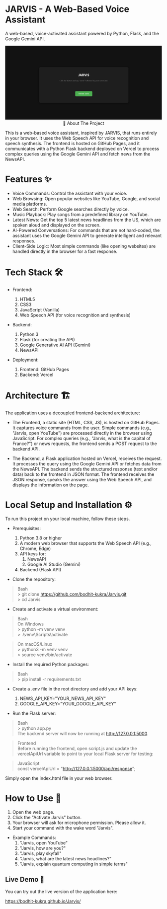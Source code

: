# JARVIS - A Web-Based Voice Assistant

A web-based, voice-activated assistant powered by Python, Flask, and the Google Gemini API.

<p align="center">
    <img src="./assets/jarvis-screenshot.png" alt="Jarvis Project Screenshot" width="700>
</p>


# 🚀 About The Project

This is a web-based voice assistant, inspired by JARVIS, that runs entirely in your browser. It uses the Web Speech API for voice recognition and speech synthesis. The frontend is hosted on GitHub Pages, and it communicates with a Python Flask backend deployed on Vercel to process complex queries using the Google Gemini API and fetch news from the NewsAPI.


# Features ✨

- Voice Commands: Control the assistant with your voice.
- Web Browsing: Open popular websites like YouTube, Google, and social media platforms.
- Web Search: Perform Google searches directly by voice.
- Music Playback: Play songs from a predefined library on YouTube.
- Latest News: Get the top 5 latest news headlines from the US, which are spoken aloud and displayed on the screen.
- AI-Powered Conversations: For commands that are not hard-coded, the assistant uses the Google Gemini API to generate intelligent and relevant responses.
- Client-Side Logic: Most simple commands (like opening websites) are handled directly in the browser for a fast response.


# Tech Stack 🛠️

- Frontend:
    1. HTML5
    2. CSS3
    3. JavaScript (Vanilla)
    4. Web Speech API (for voice recognition and synthesis)

- Backend:
    1. Python 3
    2. Flask (for creating the API)
    3. Google Generative AI API (Gemini)
    4. NewsAPI

- Deployment:
    1. Frontend: GitHub Pages
    2. Backend: Vercel


# Architecture 🏗️

The application uses a decoupled frontend-backend architecture:

- The Frontend, a static site (HTML, CSS, JS), is hosted on GitHub Pages. It captures voice commands from the user.
Simple commands (e.g., "Jarvis, open YouTube") are processed directly in the browser using JavaScript.
For complex queries (e.g., "Jarvis, what is the capital of France?") or news requests, the frontend sends a POST request to the backend API.

- The Backend, a Flask application hosted on Vercel, receives the request. It processes the query using the Google Gemini API or fetches data from the NewsAPI.
The backend sends the structured response (text and/or data) back to the frontend in JSON format.
The frontend receives the JSON response, speaks the answer using the Web Speech API, and displays the information on the page.


# Local Setup and Installation ⚙️

To run this project on your local machine, follow these steps.

- Prerequisites: 
    1. Python 3.8 or higher
    2. A modern web browser that supports the Web Speech API (e.g., Chrome, Edge)
    3. API keys for:
        1. NewsAPI
        2. Google AI Studio (Gemini)
    4. Backend (Flask API)

- Clone the repository:

> Bash <br>
    > git clone https://github.com/bodhit-kukra/Jarvis.git <br>
    > cd Jarvis <br>

- Create and activate a virtual environment:

> Bash <br>
> On Windows <br>
    > python -m venv venv  <br>
    > .\venv\Scripts\activate <br> 

> On macOS/Linux <br>
    > python3 -m venv venv <br>
    > source venv/bin/activate <br>

- Install the required Python packages:

> Bash <br>
    > pip install -r requirements.txt

- Create a .env file in the root directory and add your API keys:
    1. NEWS_API_KEY="YOUR_NEWS_API_KEY"
    2. GOOGLE_API_KEY="YOUR_GOOGLE_API_KEY"

- Run the Flask server:
> Bash <br>
    > python app.py <br>
The backend server will now be running at http://127.0.0.1:5000.

> Frontend <br>
> Before running the frontend, open script.js and update the vercelApiUrl variable to point to your local Flask server for testing:

> JavaScript <br>
> const vercelApiUrl = "http://127.0.0.1:5000/api/response";

Simply open the index.html file in your web browser.


# How to Use 🎤

1. Open the web page.
2. Click the "Activate Jarvis" button.
3. Your browser will ask for microphone permission. Please allow it.
4. Start your command with the wake word "Jarvis".

- Example Commands:
    1. "Jarvis, open YouTube"
    2. "Jarvis, how are you?"
    3. "Jarvis, play skyfall"
    4. "Jarvis, what are the latest news headlines?"
    5. "Jarvis, explain quantum computing in simple terms"


## Live Demo 🚀

You can try out the live version of the application here:

https://bodhit-kukra.github.io/Jarvis/